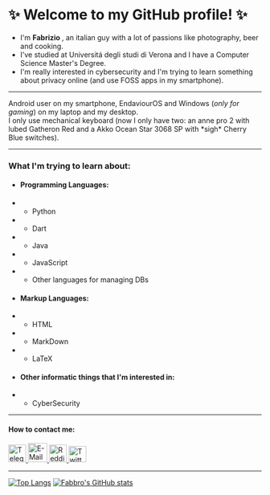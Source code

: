 # ✨ Welcome to my GitHub profile! ✨

- I'm <strong> Fabrizio </strong>, an italian guy with a lot of passions like photography, beer and cooking.
- I've studied at Universitá degli studi di Verona and I have a Computer Science Master's Degree.
- I'm really interested in cybersecurity and I'm trying to learn something about privacy online (and use FOSS apps in my smartphone).
---

Android user on my smartphone, EndaviourOS and Windows (_only for gaming_) on my laptop and my desktop. 
\
I only use mechanical keyboard (now I only have two: an anne pro 2 with lubed Gatheron Red and a Akko Ocean Star 3068 SP with \*sigh\* Cherry Blue switches).

---

### What I'm trying to learn about:
* #### Programming Languages:
* * Python
* * Dart
* * Java
* * JavaScript
* * Other languages for managing DBs
* #### Markup Languages:
* * HTML
* * MarkDown
* * LaTeX
* #### Other informatic things that I'm interested in:
* * CyberSecurity

---

#### How to contact me:
<a href="https://t.me/Fabbrox">
  <img src="https://cdn-icons-png.flaticon.com/512/2111/2111644.png" width="35" height="35" alt="Telegram">
</a>

<a href="mailto:fabbrox96@proton.me">
  <img src="https://static-00.iconduck.com/assets.00/protonmail-icon-512x512-3an9f0i8.png" width="38" height="38" alt="E-Mail">
</a>

<a href="https://www.reddit.com/user/fabbrox96/">
  <img src="https://static-00.iconduck.com/assets.00/reddit-icon-512x512-6flrxyyq.png" width="35" height="35" alt="Reddit">
</a>

<a href="https://twitter.com/Fabbrox96">
  <img src="https://socialb.co.uk/wp-content/uploads/2017/04/Twitter_logo_bird_transparent_png-1024x831.png" width="35" height="32" alt="Twitter">
</a>

---

[![Top Langs](https://github-readme-stats.vercel.app/api/top-langs/?username=Fabbro96)](https://github.com/Fabbro96/github-readme-stats)
[![Fabbro's GitHub stats](https://github-readme-stats.vercel.app/api?username=Fabbro96)](https://github.com/Fabbro96/github-readme-stats)
<!--
**Fabbro96/Fabbro96** is a ✨ _special_ ✨ repository because its `README.md` (this file) appears on your GitHub profile.

Here are some ideas to get you started:

- 🔭 I’m currently working on ...
- 🌱 I’m currently learning ...
- 👯 I’m looking to collaborate on ...
- 🤔 I’m looking for help with ...
- 💬 Ask me about ...
- 📫 How to reach me: ...
- 😄 Pronouns: ...
- ⚡ Fun fact: ...
-->
